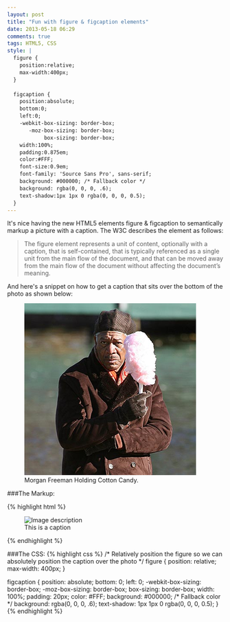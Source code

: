 ```yaml
---
layout: post
title: "Fun with figure & figcaption elements"
date: 2013-05-18 06:29
comments: true
tags: HTML5, CSS
style: |
  figure {
    position:relative;
    max-width:400px;
  }

  figcaption {
    position:absolute;
    bottom:0;
    left:0;
    -webkit-box-sizing: border-box; 
       -moz-box-sizing: border-box; 
            box-sizing: border-box;
    width:100%;
    padding:0.875em;
    color:#FFF;
    font-size:0.9em;
    font-family: 'Source Sans Pro', sans-serif;
    background: #000000; /* Fallback color */
    background: rgba(0, 0, 0, .6);
    text-shadow:1px 1px 0 rgba(0, 0, 0, 0.5);
  }
---
```


It's nice having the new HTML5 elements figure & figcaption to semantically markup a picture with a caption. The W3C describes the element as follows:

<blockquote cite="http://www.w3.org/TR/html-markup/figure.html">The figure element represents a unit of content, optionally with a caption, that is self-contained, that is typically referenced as a single unit from the main flow of the document, and that can be moved away from the main flow of the document without affecting the document’s meaning.</blockquote>

And here's a snippet on how to get a caption that sits over the bottom of the photo as shown below:

<figure>
  <img src="/images/mfcottoncandy.jpg" alt="Morgan Freeman Holding Cotton Candy">
  <figcaption>Morgan Freeman Holding Cotton Candy.</figcaption>
</figure>

###The Markup:

{% highlight html %}
<figure>
  <img src="/images/yourimage.jpg" alt="Image description">
  <figcaption>This is a caption</figcaption>
</figure>
{% endhighlight %}

###The CSS:
 {% highlight css %}
 /* Relatively position the figure so we can absolutely position 
    the caption over the photo */
figure {
  position: relative;
  max-width: 400px;
}

figcaption {
  position: absolute;
  bottom: 0;
  left: 0;
  -webkit-box-sizing: border-box; 
     -moz-box-sizing: border-box; 
          box-sizing: border-box;
  width: 100%;
  padding: 20px;
  color: #FFF;
  background: #000000; /* Fallback color */
  background: rgba(0, 0, 0, .6);
  text-shadow: 1px 1px 0 rgba(0, 0, 0, 0.5);
}
{% endhighlight %}